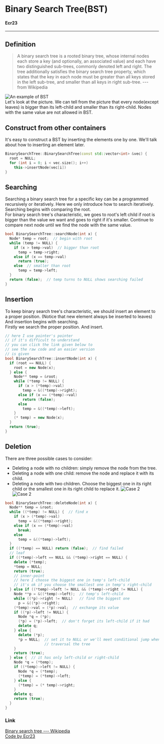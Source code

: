 # Binary Search Tree(BST)
#### Ecr23
---
## Definition
>A binary search tree is a rooted binary tree, whose internal nodes each store a key (and optionally, an associated value) and each have two distinguished sub-trees, commonly denoted left and right. The tree additionally satisfies the binary search tree property, which states that the key in each node must be greater than all keys stored in the left sub-tree, and smaller than all keys in right sub-tree.
--- from Wikipedia

![ An example of BST ](https://upload.wikimedia.org/wikipedia/commons/thumb/d/da/Binary_search_tree.svg/200px-Binary_search_tree.svg.png)  
Let's look at the picture. We can tell from the picture that every node(except leaves) is bigger than its left-child and smaller than its right-child. Nodes with the same value are not allowed in BST.  

## Construct from other containers
It's easy to construct a BST by inserting the elements one by one. We'll talk about how to inserting an element later.   
```cpp
BinarySearchTree::BinarySearchTree(const std::vector<int> &vec) {
  root = NULL;
  for (int i = 0; i < vec.size(); i++)
    this->insertNode(vec[i])
}
```

## Searching
Searching a binary search tree for a specific key can be a programmed recursively or iteratively. Here we only introduce how to search iteratively.  
Searching begins with comparing the root.  
For binary search tree's characteristic, we goes to root's left child if root is bigger than the value we want and goes to right if it's smaller. Continue to compare next node until we find the node with the same value.  
```cpp
bool BinarySearchTree::searchNode(int x) {
  Node* temp = root;  // begin with root
  while (temp != NULL) {
    if (x > temp->val)  // bigger than root
      temp = temp->right;
    else if (x == temp->val)
      return (true);
    else  // smaller than root
      temp = temp->left;
  }
  return (false);  // temp turns to NULL shows searching failed
}
```


## Insertion
To keep binary search tree's characteristic, we should insert an element to a proper position. (Notice that new element always be inserted to leaves) And insertion begins with searching.  
Firstly we search the proper position. And insert.  
```cpp
// here I use pointer's pointer
// if it's difficult to understand
// you can click the link given below to
// see the raw code and an easier version
// is given
bool BinarySearchTree::insertNode(int x) {
  if (root == NULL) {
    root = new Node(x);
  } else {
    Node** temp = &root;
    while (*temp != NULL) {
      if (x > (*temp)->val)
        temp = &((*temp)->right);
      else if (x == (*temp)->val)
        return (false);
      else
        temp = &((*temp)->left);
    }
    (* temp) = new Node(x);
  }
  return (true);
}
```

## Deletion
There are three possible cases to consider:
- Deleting a node with no children: simply remove the node from the tree.
- Deleting a node with one child: remove the node and replace it with its child.
- Deleting a node with two children. Choose the biggest one in its right child or the smallest one in its right child to replace it.
![Case 2](http://eden.sysu.edu.cn/media/[2014]%20SE-123%20by%20Dr.%20Wan/img/2014%20Lecture%20Notes%20on%20C++%20-%208%20-%20STL%20-%20Sources/page-48.jpg)  
![Case 2](http://eden.sysu.edu.cn/media/[2014]%20SE-123%20by%20Dr.%20Wan/img/2014%20Lecture%20Notes%20on%20C++%20-%208%20-%20STL%20-%20Sources/page-49.jpg)  

```cpp
bool BinarySearchTree::deleteNode(int x) {
  Node** temp = &root;
  while ((*temp) != NULL) {  // find x
    if (x > (*temp)->val)
      temp = &((*temp)->right);
    else if (x == (*temp)->val)
      break;
    else
      temp = &((*temp)->left);
  }
  if ((*temp) == NULL) return (false);  // find failed
  // leaf
  if ((*temp)->left == NULL && (*temp)->right == NULL) {
    delete (*temp);
    *temp = NULL;
    return (true);
    // inner-point
    // here I choose the biggest one in temp's left-child
    // it's ok if you choose the smallest one in temp's right-child
  } else if ((*temp)->left != NULL && (*temp)->right != NULL) {
    Node **p = &((*temp)->left);  // temp's left-child
    while ((*p)->right != NULL)   // find the biggest one
      p = &((*p)->right);
    (*temp)->val = (*p)->val;  // exchange its value
    if ((*p)->left != NULL) {
      Node *q = (*p);
      (*p) = (*p)->left;  // don't forget its left-child if it had
      delete q;
    } else {
      delete (*p);
      *p = NULL;  // set it to NULL or we'll meet conditional jump when
                  // traversal the tree
    }
    return (true);
  } else {  // it has only left-child or right-child
    Node *q = (*temp);
    if ((*temp)->left != NULL) {
      Node *q = (*temp);
      (*temp) = (*temp)->left;
    } else {
      (*temp) = (* temp)->right;
    }
    delete q;
    return (true);
  }
}
```

### Link
[Binary search tree --- Wikipedia](https://en.wikipedia.org/wiki/Binary_search_tree)  
[Code by Ecr23](https://github.com/ECer23/C-Study/tree/master/Tree/BinarySearchTree)  
